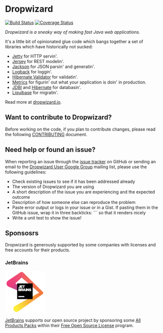 Dropwizard
==========
[![Build Status](https://travis-ci.org/dropwizard/dropwizard.png?branch=master)](https://travis-ci.org/dropwizard/dropwizard)
[![Coverage Status](https://img.shields.io/coveralls/dropwizard/dropwizard.svg)](https://coveralls.io/r/dropwizard/dropwizard)

*Dropwizard is a sneaky way of making fast Java web applications.*

It's a little bit of opinionated glue code which bangs together a set of libraries which have
historically not sucked:

* [Jetty](http://www.eclipse.org/jetty/) for HTTP servin'.
* [Jersey](http://jersey.java.net/) for REST modelin'.
* [Jackson](http://jackson.codehaus.org) for JSON parsin' and generatin'.
* [Logback](http://logback.qos.ch/) for loggin'.
* [Hibernate Validator](http://www.hibernate.org/subprojects/validator.html) for validatin'.
* [Metrics](http://metrics.codahale.com) for figurin' out what your application is doin' in production.
* [JDBI](http://www.jdbi.org) and [Hibernate](http://www.hibernate.org/) for databasin'.
* [Liquibase](http://www.liquibase.org/) for migratin'.

Read more at [dropwizard.io](http://www.dropwizard.io).

Want to contribute to Dropwizard?
---
Before working on the code, if you plan to contribute changes, please read the following [CONTRIBUTING](CONTRIBUTING.md) document.

Need help or found an issue?
---
When reporting an issue through the [issue tracker](https://github.com/dropwizard/dropwizard/issues?state=open)
on GitHub or sending an email to the
[Dropwizard User Google Group](https://groups.google.com/forum/#!forum/dropwizard-user)
mailing list, please use the following guidelines:

* Check existing issues to see if it has been addressed already
* The version of Dropwizard you are using
* A short description of the issue you are experiencing and the expected outcome
* Description of how someone else can reproduce the problem
* Paste error output or logs in your issue or in a Gist. If pasting them in the GitHub
issue, wrap it in three backticks: ```  so that it renders nicely
* Write a unit test to show the issue!

Sponsosrs
---------

Dropwizard is generously supported by some companies with licenses and free accounts for their products.

### JetBrains

![JetBrains](docs/source/about/jetbrains.png)

[JetBrains](https://www.jetbrains.com/) supports our open source project by sponsoring some [All Products Packs](https://www.jetbrains.com/products.html) within their [Free Open Source License](https://www.jetbrains.com/buy/opensource/) program.
